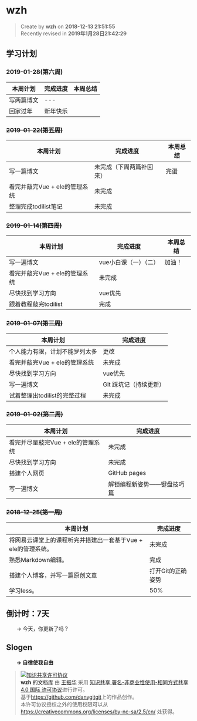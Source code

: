wzh
===

> Create by **wzh** on **2018-12-13 21:51:55**  
> Recently revised in **2019年1月28日21:42:29**

## 学习计划

### 2019-01-28(第六周)

| 本周计划                      | 完成进度 | 本周总结 |
| ----------------------------- | -------- | -------- |
| 写两篇博文                    | ---     |
| 回家过年 | 新年快乐      |

### ~~2019-01-22(第五周)~~

| 本周计划                      | 完成进度 | 本周总结 |
| ----------------------------- | -------- | -------- |
| 写一篇博文                    | 未完成（下周两篇补回来）     |完蛋
| 看完并敲完Vue + ele的管理系统 | 未完成      |
| 整理完成todilist笔记          | 未完成    |

### ~~2019-01-14(第四周)~~

| 本周计划                      | 完成进度               | 本周总结 |
| ----------------------------- | ---------------------- | -------- |
| 写一遍博文                    | vue小白课（一）（二） |加油！
| 看完并敲完Vue + ele的管理系统 | 未完成                 |
| 尽快找到学习方向              | vue优先                |
| 跟着教程敲完todilist          | 完成                   |

### ~~2019-01-07(第三周)~~

| 本周计划                       | 完成进度               |
| ------------------------------ | ---------------------- |
| 个人能力有限，计划不能罗列太多 | 更改                   |
| 看完并敲完Vue + ele的管理系统  | 未完成                 |
| 尽快找到学习方向               | vue优先                |
| 写一遍博文                     | Git 踩坑记（持续更新） |
| 试着整理出todilist的完整过程   | 未完成                 |

### ~~2019-01-02(第二周)~~
| 本周计划                          | 完成进度                     |
| --------------------------------- | ---------------------------- |
| 看完并尽量敲完Vue + ele的管理系统 | 未完成                       |
| 尽快找到学习方向                  | 未完成                       |
| 搭建个人网页                      | GitHub pages                 |
| 写一遍博文                        | 解锁编程新姿势——键盘技巧篇 |

### ~~2018-12-25(第一周)~~
| 本周计划                                                      | 完成进度          |
| ------------------------------------------------------------- | ----------------- |
| 将网易云课堂上的课程听完并搭建出一套基于Vue + ele的管理系统。 | 未完成            |
| 熟悉Markdown编辑。                                            | 完成              |
| 搭建个人博客，并写一篇原创文章                                | 打开Git的正确姿势 |
| 学习less。                                                    | 50%               |

## 倒计时：7天

&emsp;&emsp;-> 今天，你更新了吗？

## Slogen

&emsp;&emsp;**-> 自律使我自由**

> <a rel="license" href="http://creativecommons.org/licenses/by-nc-sa/4.0/"><img alt="知识共享许可协议" style="border-width:0" src="https://i.creativecommons.org/l/by-nc-sa/4.0/88x31.png" /></a><br /><a xmlns:dct="http://purl.org/dc/terms/" property="dct:title">**wzh** 的文档库</a> 由 <a xmlns:cc="http://creativecommons.org/ns#" href="wzh" property="cc:attributionName" rel="cc:attributionURL">王振华</a> 采用 <a rel="license" href="http://creativecommons.org/licenses/by-nc-sa/4.0/">知识共享 署名-非商业性使用-相同方式共享 4.0 国际 许可协议</a>进行许可。<br />基于<a xmlns:dct="http://purl.org/dc/terms/" href="https://github.com/danygitgit" rel="dct:source">https://github.com/danygitgit</a>上的作品创作。<br />本许可协议授权之外的使用权限可以从 <a xmlns:cc="http://creativecommons.org/ns#" href="https://creativecommons.org/licenses/by-nc-sa/2.5/cn/" rel="cc:morePermissions">https://creativecommons.org/licenses/by-nc-sa/2.5/cn/</a> 处获得。